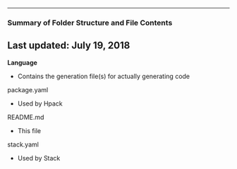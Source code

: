--------------------------------------------------
### Summary of Folder Structure and File Contents
Last updated: July 19, 2018
--------------------------------------------------

**Language**
  - Contains the generation file(s) for actually generating code

package.yaml
  - Used by Hpack
 
README.md
  - This file

stack.yaml
  - Used by Stack